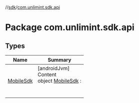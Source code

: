 //[sdk](../../index.md)/[com.unlimint.sdk.api](index.md)



# Package com.unlimint.sdk.api  


## Types  
  
|  Name |  Summary | 
|---|---|
| <a name="com.unlimint.sdk.api/MobileSdk///PointingToDeclaration/"></a>[MobileSdk](-mobile-sdk/index.md)| <a name="com.unlimint.sdk.api/MobileSdk///PointingToDeclaration/"></a>[androidJvm]  <br>Content  <br>object [MobileSdk](-mobile-sdk/index.md) :   <br><br><br>|

